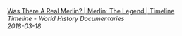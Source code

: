 <!--2024-07-21 00:18:13-->
<div class="yb">
  <a class="nodecor" href="/posts.html?istoriya/was_there_a_real_merlin_merlin_the_legend_timeline">
    <img class="preview" data-videoid="In0wnzO0Sko" src="https://i.ytimg.com/vi/In0wnzO0Sko/hqdefault.jpg" align="middle" alt="">
  </a>
  <div class="inlbl text">
    <a class="nodecor" href="/posts.html?istoriya/was_there_a_real_merlin_merlin_the_legend_timeline">Was There A Real Merlin? | Merlin: The Legend | Timeline</a><br>
    <i class="smaller2">Timeline - World History Documentaries</i><br>
    <i class="smaller3">2018-03-18</i>
  </div>
</div>
